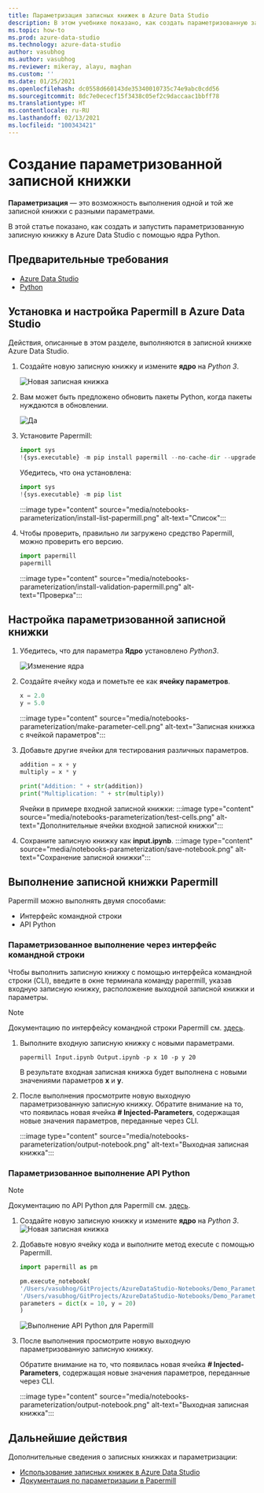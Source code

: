 ```yaml
---
title: Параметризация записных книжек в Azure Data Studio
description: В этом учебнике показано, как создать параметризованную записную книжку в Azure Data Studio.
ms.topic: how-to
ms.prod: azure-data-studio
ms.technology: azure-data-studio
author: vasubhog
ms.author: vasubhog
ms.reviewer: mikeray, alayu, maghan
ms.custom: ''
ms.date: 01/25/2021
ms.openlocfilehash: dc0558d660143de35340010735c74e9abc0cdd56
ms.sourcegitcommit: 8dc7e0ececf15f3438c05ef2c9daccaac1bbff78
ms.translationtype: HT
ms.contentlocale: ru-RU
ms.lasthandoff: 02/13/2021
ms.locfileid: "100343421"
---
```

# <a name="create-a-parameterized-notebook"></a>Создание параметризованной записной книжки

**Параметризация** — это возможность выполнения одной и той же записной книжки с разными параметрами.

В этой статье показано, как создать и запустить параметризованную записную книжку в Azure Data Studio с помощью ядра Python.

## <a name="prerequisites"></a>Предварительные требования

- [Azure Data Studio](../download-azure-data-studio.md)
- [Python](https://www.python.org/downloads/)

## <a name="install-and-set-up-papermill-in-azure-data-studio"></a>Установка и настройка Papermill в Azure Data Studio

Действия, описанные в этом разделе, выполняются в записной книжке Azure Data Studio.

1. Создайте новую записную книжку и измените **ядро** на *Python 3*.

   ![Новая записная книжка](media/notebooks-kqlmagic/install-new-notebook.png)

2. Вам может быть предложено обновить пакеты Python, когда пакеты нуждаются в обновлении.

   ![Да](media/notebooks-kqlmagic/install-python-yes.png)

3. Установите Papermill:

   ```python
   import sys
   !{sys.executable} -m pip install papermill --no-cache-dir --upgrade
   ```

   Убедитесь, что она установлена:

   ```python
   import sys
   !{sys.executable} -m pip list
   ```

   :::image type="content" source="media/notebooks-parameterization/install-list-papermill.png" alt-text="Список":::

5. Чтобы проверить, правильно ли загружено средство Papermill, можно проверить его версию.

   ```python
   import papermill
   papermill
   ```

   :::image type="content" source="media/notebooks-parameterization/install-validation-papermill.png" alt-text="Проверка":::

## <a name="set-up-a-parameterized-notebook"></a>Настройка параметризованной записной книжки

1. Убедитесь, что для параметра **Ядро** установлено *Python3*.

   ![Изменение ядра](media/notebooks-kqlmagic/change-kernel.png)

2. Создайте ячейку кода и пометьте ее как **ячейку параметров**.

   ```python
   x = 2.0
   y = 5.0
   ```

   :::image type="content" source="media/notebooks-parameterization/make-parameter-cell.png" alt-text="Записная книжка с ячейкой параметров":::

3. Добавьте другие ячейки для тестирования различных параметров.

   ```python
   addition = x + y
   multiply = x * y
   ```

   ```python
   print("Addition: " + str(addition))
   print("Multiplication: " + str(multiply))
   ```

   Ячейки в примере входной записной книжки: :::image type="content" source="media/notebooks-parameterization/test-cells.png" alt-text="Дополнительные ячейки входной записной книжки":::

4. Сохраните записную книжку как **input.ipynb**.
   :::image type="content" source="media/notebooks-parameterization/save-notebook.png" alt-text="Сохранение записной книжки":::

## <a name="how-to-execute-papermill-notebook"></a>Выполнение записной книжки Papermill

Papermill можно выполнять двумя способами:

- Интерфейс командной строки
- API Python

### <a name="parameterized-cli-execution"></a>Параметризованное выполнение через интерфейс командной строки

Чтобы выполнить записную книжку с помощью интерфейса командной строки (CLI), введите в окне терминала команду papermill, указав входную записную книжку, расположение выходной записной книжки и параметры.

> [!Note]
   > Документацию по интерфейсу командной строки Papermill см. [здесь](https://papermill.readthedocs.io/en/latest/usage-execute.html#execute-via-cli).

1. Выполните входную записную книжку с новыми параметрами.

   ```shell
   papermill Input.ipynb Output.ipynb -p x 10 -p y 20
   ```

   В результате входная записная книжка будет выполнена с новыми значениями параметров **x** и **y**.

2. После выполнения просмотрите новую выходную параметризованную записную книжку.
   Обратите внимание на то, что появилась новая ячейка **# Injected-Parameters**, содержащая новые значения параметров, переданные через CLI.

   :::image type="content" source="media/notebooks-parameterization/output-notebook.png" alt-text="Выходная записная книжка":::

### <a name="parameterized-python-api-execution"></a>Параметризованное выполнение API Python

> [!Note]
   > Документацию по API Python для Papermill см. [здесь](https://papermill.readthedocs.io/en/latest/usage-execute.html#execute-via-the-python-api).

1. Создайте новую записную книжку и измените **ядро** на *Python 3*.
   ![Новая записная книжка](media/notebooks-kqlmagic/install-new-notebook.png)

2. Добавьте новую ячейку кода и выполните метод execute с помощью Papermill.

   ```python
   import papermill as pm

   pm.execute_notebook(
   '/Users/vasubhog/GitProjects/AzureDataStudio-Notebooks/Demo_Parameterization/Input.ipynb',
   '/Users/vasubhog/GitProjects/AzureDataStudio-Notebooks/Demo_Parameterization/Output.ipynb',
   parameters = dict(x = 10, y = 20)
   )
   ```

   ![Выполнение API Python для Papermill](media/notebooks-parameterization/python-api-execute.png)

3. После выполнения просмотрите новую выходную параметризованную записную книжку.

   Обратите внимание на то, что появилась новая ячейка **# Injected-Parameters**, содержащая новые значения параметров, переданные через CLI.

   :::image type="content" source="media/notebooks-parameterization/output-notebook.png" alt-text="Выходная записная книжка":::

## <a name="next-steps"></a>Дальнейшие действия

Дополнительные сведения о записных книжках и параметризации:

- [Использование записных книжек в Azure Data Studio](./notebooks-guidance.md)
- [Документация по параметризации в Papermill](https://papermill.readthedocs.io/en/latest/index.html)